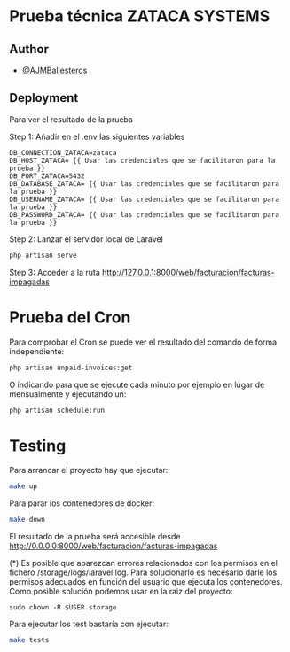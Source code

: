 
# Prueba técnica ZATACA SYSTEMS




## Author

- [@AJMBallesteros](https://github.com/AJMBallesteros)


## Deployment

Para ver el resultado de la prueba

Step 1: Añadir en el .env las siguientes variables

```code
DB_CONNECTION_ZATACA=zataca
DB_HOST_ZATACA= {{ Usar las credenciales que se facilitaron para la prueba }}
DB_PORT_ZATACA=5432
DB_DATABASE_ZATACA= {{ Usar las credenciales que se facilitaron para la prueba }}
DB_USERNAME_ZATACA= {{ Usar las credenciales que se facilitaron para la prueba }}
DB_PASSWORD_ZATACA= {{ Usar las credenciales que se facilitaron para la prueba }}
```

Step 2: Lanzar el servidor local de Laravel
```bash
php artisan serve
```

Step 3: Acceder a la ruta http://127.0.0.1:8000/web/facturacion/facturas-impagadas


# Prueba del Cron

Para comprobar el Cron se puede ver el resultado del comando de forma independiente:

```bash
php artisan unpaid-invoices:get
```

O indicando para que se ejecute cada minuto por ejemplo en lugar de mensualmente y ejecutando un:

```bash
php artisan schedule:run
```

# Testing

Para arrancar el proyecto hay que ejecutar:

```bash
make up
```

Para parar los contenedores de docker:

```bash
make down
```

El resultado de la prueba será accesible desde http://0.0.0.0:8000/web/facturacion/facturas-impagadas

(*) Es posible que aparezcan errores relacionados con los permisos en el fichero /storage/logs/laravel.log. Para
solucionarlo es necesario darle los permisos adecuados en función del usuario que ejecuta los contenedores. Como posible
solución podemos usar en la raiz del proyecto:

```code
sudo chown -R $USER storage
```

Para ejecutar los test bastaría con ejecutar:

```bash
make tests
```
